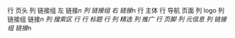 行 页头
    列 链接组 左
        链接*n
    列 链接组 右
        链接*n
行 主体
    行 导航 页面
        列 logo
        列 链接组
            链接*n
        列 搜索区
    行
        行 标题
        行
            列 精选 
            列 推广
行 页脚
    列 元信息
    列 链接组
        链接*n